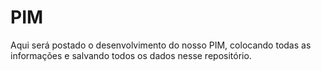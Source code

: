 # PIM
Aqui será postado o desenvolvimento do nosso PIM, colocando todas as informações e salvando todos os dados nesse repositório.
